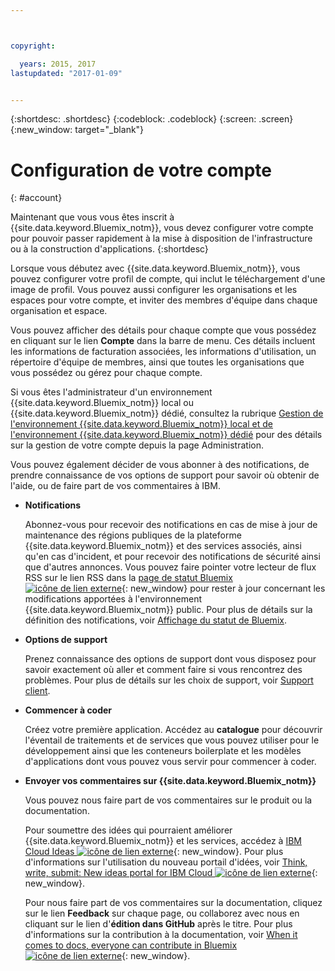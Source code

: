 ```yaml
---



copyright:

  years: 2015, 2017
lastupdated: "2017-01-09"


---
```


{:shortdesc: .shortdesc}
{:codeblock: .codeblock}
{:screen: .screen}
{:new_window: target="_blank"}

<!-- staging only content beginning -->

# Configuration de votre compte
{: #account}

Maintenant que vous vous êtes inscrit à {{site.data.keyword.Bluemix_notm}}, vous devez configurer votre compte pour pouvoir passer
rapidement à la mise à disposition de l'infrastructure ou à la construction d'applications.
{:shortdesc}

Lorsque vous débutez avec {{site.data.keyword.Bluemix_notm}}, vous pouvez configurer votre profil de compte, qui inclut le
téléchargement d'une image de profil. Vous pouvez aussi configurer les organisations et les espaces pour votre compte, et inviter des membres d'équipe dans
chaque organisation et espace. 

Vous pouvez afficher des détails pour chaque compte que vous possédez en cliquant sur le lien **Compte** dans la barre de menu. Ces
détails incluent les informations de facturation associées, les informations d'utilisation, un répertoire d'équipe de membres, ainsi que toutes les
organisations que vous possédez ou gérez pour chaque compte. 

Si vous êtes l'administrateur d'un environnement {{site.data.keyword.Bluemix_notm}} local ou {{site.data.keyword.Bluemix_notm}} dédié, consultez la rubrique [Gestion
de l'environnement {{site.data.keyword.Bluemix_notm}} local et de l'environnement {{site.data.keyword.Bluemix_notm}} dédié](/docs/admin/index.html#mng)
pour des détails sur la gestion de votre compte depuis la page Administration.

Vous pouvez également décider de vous abonner à des notifications, de prendre connaissance de vos options de support pour savoir où obtenir de
l'aide, ou de faire part de vos commentaires à IBM.  

- **Notifications** 
  
  Abonnez-vous pour recevoir des notifications en cas de mise à jour de maintenance des régions publiques de la plateforme
{{site.data.keyword.Bluemix_notm}} et des services associés, ainsi qu'en cas d'incident, et pour recevoir des notifications de sécurité ainsi
que d'autres annonces. Vous pouvez faire pointer votre lecteur de flux RSS sur le lien RSS dans la [page de statut Bluemix
![icône de lien externe](../icons/launch-glyph.svg)](http://ibm.biz/Bluemixstatus){: new_window} pour rester
à jour concernant les modifications apportées à l'environnement
{{site.data.keyword.Bluemix_notm}} public. Pour plus de détails sur la définition
des notifications, voir [Affichage du statut de Bluemix](/docs/support/index.html#viewing-bluemix-status).

- **Options de support** 
  
  Prenez connaissance des options de support dont vous disposez pour savoir exactement où aller et comment faire si vous rencontrez des problèmes. Pour
plus de détails sur les choix de support, voir [Support client](/docs/support/index.html#getting-customer-support).

- **Commencer à coder** 
  
  Créez votre première application. Accédez au **catalogue** pour découvrir l'éventail de traitements et de services que vous
pouvez utiliser pour le développement ainsi que les conteneurs boilerplate et les modèles d'applications dont vous pouvez vous servir pour commencer
à coder.

- **Envoyer vos commentaires sur {{site.data.keyword.Bluemix_notm}}** 
  
  Vous pouvez nous faire part de vos commentaires sur le produit ou la documentation. 
  
  Pour soumettre des idées qui pourraient améliorer {{site.data.keyword.Bluemix_notm}}  et les services, accédez à [IBM Cloud Ideas
![icône de lien externe](../icons/launch-glyph.svg)](https://ibmcloud.ideas.aha.io){: new_window}. Pour
plus d'informations sur l'utilisation du nouveau portail d'idées, voir [Think, write, submit: New ideas portal
for IBM Cloud ![icône de lien externe](../icons/launch-glyph.svg)](https://developer.ibm.com/bluemix/2016/10/05/think-write-submit/){: new_window}. 
  
  Pour nous faire part de vos commentaires sur la documentation, cliquez sur le lien **Feedback** sur chaque page, ou collaborez
avec nous en cliquant sur le lien d'**édition dans GitHub** après le titre. Pour plus d'informations sur la contribution à la documentation,
voir [When it comes to docs, everyone can contribute in Bluemix ![icône de lien externe](../icons/launch-glyph.svg)](https://developer.ibm.com/bluemix/2016/01/13/bluemix-docs-now-open-source-on-github/){: new_window}.
